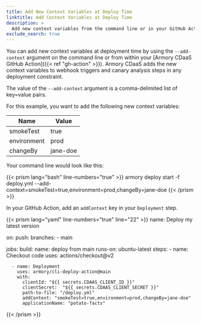 ```yaml
---
title: Add New Context Variables at Deploy Time
linktitle: Add Context Variables at Deploy Time
description: >
  Add new context variables from the command line or in your GitHub Action. These variables are injected into your canary analysis and webhook triggers.
exclude_search: true
---
```


You can add new context variables at deployment time by using the `--add-context` argument on the command line or from within your [Armory CDaaS GitHub Action]({{< ref "gh-action" >}}). Armory CDaaS adds the new context variables to webhook triggers and canary analysis steps in any deployment constraint.

The value of the `--add-context` argument is a comma-delimited list of key=value pairs.

For this example, you want to add the following new context variables:

| Name        | Value |
| ----------- | ----- |
| smokeTest   | true  |
| environment | prod  |
| changeBy            |  jane-doe     |

Your command line would look like this:

{{< prism lang="bash" line-numbers="true" >}}
armory deploy start -f deploy.yml --add-context=smokeTest=true,environment=prod,changeBy=jane-doe
{{< /prism >}}

In your GitHub Action, add an `addContext` key in your `Deployment` step.

{{< prism lang="yaml" line-numbers="true" line="22" >}}
name: Deploy my latest version

on:
  push:
    branches:
      - main  

jobs:
  build:
    name: deploy from main
    runs-on: ubuntu-latest
    steps:
      - name: Checkout code
        uses: actions/checkout@v2

      - name: Deployment
        uses: armory/cli-deploy-action@main
        with:
          clientId: "${{ secrets.CDAAS_CLIENT_ID }}"
          clientSecret:  "${{ secrets.CDAAS_CLIENT_SECRET }}"
          path-to-file: "/deploy.yml"
          addContext: "smokeTest=true,environment=prod,changeBy=jane-doe"
          applicationName: "potato-facts"
{{< /prism >}}